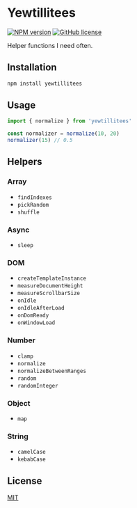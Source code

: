 # Yewtillitees

[![NPM version](https://img.shields.io/npm/v/yewtillitees)](https://www.npmjs.com/package/yewtillitees)
[![GitHub license](https://img.shields.io/github/license/daun/yewtillitees)](./LICENSE)

Helper functions I need often.

## Installation

```js
npm install yewtillitees
```

## Usage

```js
import { normalize } from 'yewtillitees'

const normalizer = normalize(10, 20)
normalizer(15) // 0.5
```

## Helpers

### Array

- `findIndexes`
- `pickRandom`
- `shuffle`

### Async

- `sleep`

### DOM

- `createTemplateInstance`
- `measureDocumentHeight`
- `measureScrollbarSize`
- `onIdle`
- `onIdleAfterLoad`
- `onDomReady`
- `onWindowLoad`

### Number

- `clamp`
- `normalize`
- `normalizeBetweenRanges`
- `random`
- `randomInteger`

### Object

- `map`

### String

- `camelCase`
- `kebabCase`

## License

[MIT](https://opensource.org/licenses/MIT)
